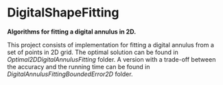 # DigitalShapeFitting

**Algorithms for fitting a digital annulus in 2D.**

This project consists of implementation for fitting a digital annulus from a set of points in 2D grid.
The optimal solution can be found in *Optimal2DDigitalAnnulusFitting* folder. 
A version with a trade-off between the accuracy and the running time can be found in *DigitalAnnulusFittingBoundedError2D* folder.
